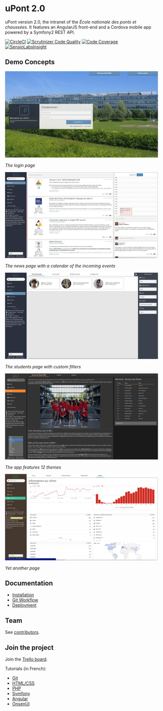 uPont 2.0
=========

uPont version 2.0, the intranet of the _École nationale des ponts et chaussées_. It features an AngularJS front-end and a Cordova mobile app powered by a Symfony2 REST API.

[![CircleCI](https://circleci.com/gh/KIClubinfo/upont/tree/master.svg?style=svg)](https://circleci.com/gh/KIClubinfo/upont/tree/master)
[![Scrutinizer Code Quality](https://scrutinizer-ci.com/g/KIClubinfo/upont/badges/quality-score.png?b=master)](https://scrutinizer-ci.com/g/KIClubinfo/upont/?branch=master)
[![Code Coverage](https://scrutinizer-ci.com/g/KIClubinfo/upont/badges/coverage.png?b=master)](https://scrutinizer-ci.com/g/KIClubinfo/upont/?branch=master)
[![SensioLabsInsight](https://insight.sensiolabs.com/projects/35270f9e-ec9c-44c8-911d-399bf991cf45/mini.png)](https://insight.sensiolabs.com/projects/35270f9e-ec9c-44c8-911d-399bf991cf45)

Demo Concepts
-------------

![The login page](doc/demo/demo1.jpg)

_The login page_


![The news page](doc/demo/demo2.jpg)

_The news page with a calendar of the incoming events_


![The students page](doc/demo/demo3.jpg)

_The students page with custom filters_

![The club presentation page](doc/demo/demo4.jpg)

_The app features 12 themes_

![Another page with another theme](doc/demo/demo5.jpg)

_Yet another page_


Documentation
-------------

  * [Installation](doc/installation.md)
  * [Git Workflow](doc/git-workflow.md)
  * [Deployment](doc/deploy.md)

Team
----

See [contributors](https://github.com/KIClubinfo/upont/graphs/contributors).


Join the project
----------------
Join the [Trello board](https://trello.com/b/a7pIk6zk/upont).

Tutorials (in French):
  * [Git](http://openclassrooms.com/courses/gerez-vos-codes-source-avec-git)
  * [HTML/CSS](http://openclassrooms.com/courses/apprenez-a-creer-votre-site-web-avec-html5-et-css3)
  * [PHP](http://openclassrooms.com/courses/concevez-votre-site-web-avec-php-et-mysql)
  * [Symfony](http://openclassrooms.com/courses/developpez-votre-site-web-avec-le-framework-symfony2)
  * [Angular](http://openclassrooms.com/courses/angular-js)
  * [OnsenUI](http://onsen.io/guide/overview.html)
